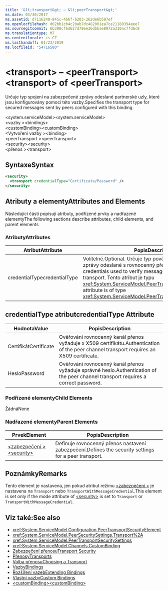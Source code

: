 ```yaml
---
title: '&lt;transport&gt; – &lt;peerTransport&gt;'
ms.date: 03/30/2017
ms.assetid: d7116240-845c-4b6f-b203-262de6b597ef
ms.openlocfilehash: d02bb1cb4c20ab7dc482001ea7ce21180394eee7
ms.sourcegitcommit: 6b308cf6d627d78ee36dbbae8972a310ac7fd6c8
ms.translationtype: MT
ms.contentlocale: cs-CZ
ms.lasthandoff: 01/23/2019
ms.locfileid: "54716580"
---
```

# <a name="lttransportgt-of-ltpeertransportgt"></a><span data-ttu-id="46500-102">&lt;transport&gt; – &lt;peerTransport&gt;</span><span class="sxs-lookup"><span data-stu-id="46500-102">&lt;transport&gt; of &lt;peerTransport&gt;</span></span>
<span data-ttu-id="46500-103">Určuje typ spojení na zabezpečené zprávy odeslané partnerské uzly, které jsou konfigurovány pomocí této vazby.</span><span class="sxs-lookup"><span data-stu-id="46500-103">Specifies the transport type for secured messages sent by peers configured with this binding.</span></span>  
  
 <span data-ttu-id="46500-104">\<system.serviceModel></span><span class="sxs-lookup"><span data-stu-id="46500-104">\<system.serviceModel></span></span>  
<span data-ttu-id="46500-105">\<vazby ></span><span class="sxs-lookup"><span data-stu-id="46500-105">\<bindings></span></span>  
<span data-ttu-id="46500-106">\<customBinding></span><span class="sxs-lookup"><span data-stu-id="46500-106">\<customBinding></span></span>  
<span data-ttu-id="46500-107">\<Vytvoření vazby ></span><span class="sxs-lookup"><span data-stu-id="46500-107">\<binding></span></span>  
<span data-ttu-id="46500-108">\<peerTransport ></span><span class="sxs-lookup"><span data-stu-id="46500-108">\<peerTransport></span></span>  
<span data-ttu-id="46500-109">\<security></span><span class="sxs-lookup"><span data-stu-id="46500-109">\<security></span></span>  
<span data-ttu-id="46500-110">\<přenos ></span><span class="sxs-lookup"><span data-stu-id="46500-110">\<transport></span></span>  
  
## <a name="syntax"></a><span data-ttu-id="46500-111">Syntaxe</span><span class="sxs-lookup"><span data-stu-id="46500-111">Syntax</span></span>  
  
```xml  
<security>
  <transport credentialType="Certificate/Password" />
</security>
```  
  
## <a name="attributes-and-elements"></a><span data-ttu-id="46500-112">Atributy a elementy</span><span class="sxs-lookup"><span data-stu-id="46500-112">Attributes and Elements</span></span>  
 <span data-ttu-id="46500-113">Následující části popisují atributy, podřízené prvky a nadřazené elementy</span><span class="sxs-lookup"><span data-stu-id="46500-113">The following sections describe attributes, child elements, and parent elements</span></span>  
  
### <a name="attributes"></a><span data-ttu-id="46500-114">Atributy</span><span class="sxs-lookup"><span data-stu-id="46500-114">Attributes</span></span>  
  
|<span data-ttu-id="46500-115">Atribut</span><span class="sxs-lookup"><span data-stu-id="46500-115">Attribute</span></span>|<span data-ttu-id="46500-116">Popis</span><span class="sxs-lookup"><span data-stu-id="46500-116">Description</span></span>|  
|---------------|-----------------|  
|<span data-ttu-id="46500-117">credentialType</span><span class="sxs-lookup"><span data-stu-id="46500-117">credentialType</span></span>|<span data-ttu-id="46500-118">Volitelné.</span><span class="sxs-lookup"><span data-stu-id="46500-118">Optional.</span></span> <span data-ttu-id="46500-119">Určuje typ pověření použitá k ověření zprávy odeslané s rovnocenný přenos.</span><span class="sxs-lookup"><span data-stu-id="46500-119">Specifies the type of credentials used to verify messages sent with the peer transport.</span></span> <span data-ttu-id="46500-120">Tento atribut je typu <xref:System.ServiceModel.PeerTransportCredentialType>.</span><span class="sxs-lookup"><span data-stu-id="46500-120">This attribute is of type <xref:System.ServiceModel.PeerTransportCredentialType>.</span></span>|  
  
## <a name="credentialtype-attribute"></a><span data-ttu-id="46500-121">credentialType atribut</span><span class="sxs-lookup"><span data-stu-id="46500-121">credentialType Attribute</span></span>  
  
|<span data-ttu-id="46500-122">Hodnota</span><span class="sxs-lookup"><span data-stu-id="46500-122">Value</span></span>|<span data-ttu-id="46500-123">Popis</span><span class="sxs-lookup"><span data-stu-id="46500-123">Description</span></span>|  
|-----------|-----------------|  
|<span data-ttu-id="46500-124">Certifikát</span><span class="sxs-lookup"><span data-stu-id="46500-124">Certificate</span></span>|<span data-ttu-id="46500-125">Ověřování rovnocenný kanál přenos vyžaduje x X509 certifikátu.</span><span class="sxs-lookup"><span data-stu-id="46500-125">Authentication of the peer channel transport requires an X509 certificate.</span></span>|  
|<span data-ttu-id="46500-126">Heslo</span><span class="sxs-lookup"><span data-stu-id="46500-126">Password</span></span>|<span data-ttu-id="46500-127">Ověřování rovnocenný kanál přenos vyžaduje správné heslo.</span><span class="sxs-lookup"><span data-stu-id="46500-127">Authentication of the peer channel transport requires a correct password.</span></span>|  
  
### <a name="child-elements"></a><span data-ttu-id="46500-128">Podřízené elementy</span><span class="sxs-lookup"><span data-stu-id="46500-128">Child Elements</span></span>  
 <span data-ttu-id="46500-129">Žádná</span><span class="sxs-lookup"><span data-stu-id="46500-129">None</span></span>  
  
### <a name="parent-elements"></a><span data-ttu-id="46500-130">Nadřazené elementy</span><span class="sxs-lookup"><span data-stu-id="46500-130">Parent Elements</span></span>  
  
|<span data-ttu-id="46500-131">Prvek</span><span class="sxs-lookup"><span data-stu-id="46500-131">Element</span></span>|<span data-ttu-id="46500-132">Popis</span><span class="sxs-lookup"><span data-stu-id="46500-132">Description</span></span>|  
|-------------|-----------------|  
|[<span data-ttu-id="46500-133">\<zabezpečení ></span><span class="sxs-lookup"><span data-stu-id="46500-133">\<security></span></span>](../../../../../docs/framework/configure-apps/file-schema/wcf/security-of-peertransport.md)|<span data-ttu-id="46500-134">Definuje rovnocenný přenos nastavení zabezpečení.</span><span class="sxs-lookup"><span data-stu-id="46500-134">Defines the security settings for a peer transport.</span></span>|  
  
## <a name="remarks"></a><span data-ttu-id="46500-135">Poznámky</span><span class="sxs-lookup"><span data-stu-id="46500-135">Remarks</span></span>  
 <span data-ttu-id="46500-136">Tento element je nastavena, jen pokud atribut režimu [ \<zabezpečení >](../../../../../docs/framework/configure-apps/file-schema/wcf/security-of-peertransport.md) je nastavena na `Transport` nebo `TransportWithMessageCredential`.</span><span class="sxs-lookup"><span data-stu-id="46500-136">This element is set only if the mode attribute of [\<security>](../../../../../docs/framework/configure-apps/file-schema/wcf/security-of-peertransport.md) is set to `Transport` or `TransportWithMessageCredential`.</span></span>  
  
## <a name="see-also"></a><span data-ttu-id="46500-137">Viz také:</span><span class="sxs-lookup"><span data-stu-id="46500-137">See also</span></span>
- <xref:System.ServiceModel.Configuration.PeerTransportSecurityElement>
- <xref:System.ServiceModel.PeerSecuritySettings.Transport%2A>
- <xref:System.ServiceModel.PeerTransportSecuritySettings>
- <xref:System.ServiceModel.Channels.CustomBinding>
- [<span data-ttu-id="46500-138">Zabezpečení přenosu</span><span class="sxs-lookup"><span data-stu-id="46500-138">Transport Security</span></span>](../../../../../docs/framework/wcf/feature-details/transport-security.md)
- [<span data-ttu-id="46500-139">Přenosy</span><span class="sxs-lookup"><span data-stu-id="46500-139">Transports</span></span>](../../../../../docs/framework/wcf/feature-details/transports.md)
- [<span data-ttu-id="46500-140">Volba přenosu</span><span class="sxs-lookup"><span data-stu-id="46500-140">Choosing a Transport</span></span>](../../../../../docs/framework/wcf/feature-details/choosing-a-transport.md)
- [<span data-ttu-id="46500-141">Vazby</span><span class="sxs-lookup"><span data-stu-id="46500-141">Bindings</span></span>](../../../../../docs/framework/wcf/bindings.md)
- [<span data-ttu-id="46500-142">Rozšíření vazeb</span><span class="sxs-lookup"><span data-stu-id="46500-142">Extending Bindings</span></span>](../../../../../docs/framework/wcf/extending/extending-bindings.md)
- [<span data-ttu-id="46500-143">Vlastní vazby</span><span class="sxs-lookup"><span data-stu-id="46500-143">Custom Bindings</span></span>](../../../../../docs/framework/wcf/extending/custom-bindings.md)
- [<span data-ttu-id="46500-144">\<customBinding></span><span class="sxs-lookup"><span data-stu-id="46500-144">\<customBinding></span></span>](../../../../../docs/framework/configure-apps/file-schema/wcf/custombinding.md)
